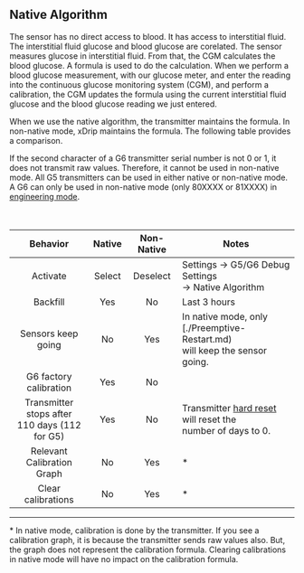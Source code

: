 ## Native Algorithm  
  
The sensor has no direct access to blood.  It has access to interstitial fluid.  The interstitial fluid glucose and blood glucose are corelated.  The sensor measures glucose in interstitial fluid.  From that, the CGM calculates the blood glucose.  A formula is used to do the calculation.  When we perform a blood glucose measurement, with our glucose meter, and enter the reading into the continuous glucose monitoring system (CGM), and perform a calibration, the CGM updates the formula using the current interstitial fluid glucose and the blood glucose reading we just entered.  

When we use the native algorithm, the transmitter maintains the formula.    In non-native mode, xDrip maintains the formula.  The following table provides a comparison.  

If the second character of a G6 transmitter serial number is not 0 or 1, it does not transmit raw values.  Therefore, it cannot be used in non-native mode.  All G5 transmitters can be used in either native or non-native mode.  
A G6 can only be used in non-native mode (only 80XXXX or 81XXXX) in [engineering mode](./Engineering-Mode.md).   
<br/><br/>
 

| Behavior | Native | Non-Native | Notes |
|  :--------------:            | :----: |   :----:   |-------|  
|Activate                      |Select  |Deselect     |Settings -> G5/G6 Debug Settings <br/> -> Native Algorithm
|    Backfill                  | Yes    |  No        |Last 3 hours |  
|Sensors keep going            |No      | Yes        |In native mode, only [./Preemptive-Restart.md) <br/> will keep the sensor going. |  
|G6 factory calibration        |Yes     |No          |  
|Transmitter stops after <br/> 110 days (112 for G5) | Yes | No |Transmitter [hard reset](https://github.com/Navid200/xDrip/wiki/Hard-Reset-a-Dexcom-Transmitter) will reset the <br/> number of days to 0. |  
| Relevant Calibration Graph | No | Yes | * |  
|Clear calibrations| No | Yes | * |  


***


\* In native mode, calibration is done by the transmitter.  If you see a calibration graph, it is because the transmitter sends raw values also.  But, the graph does not represent the calibration formula.  Clearing calibrations in native mode will have no impact on the calibration formula.   
